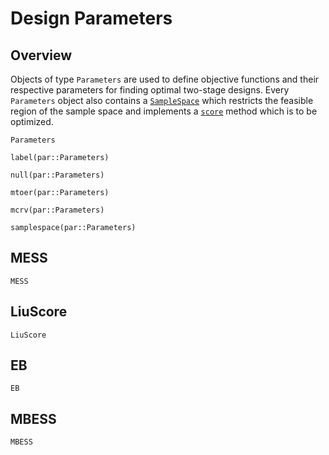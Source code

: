# Design Parameters

## Overview

Objects of type `Parameters` are used to define objective functions and their 
respective parameters for finding optimal two-stage designs.
Every `Parameters` object also contains a [`SampleSpace`](@ref) which restricts 
the feasible region of the sample space and implements a [`score`](@ref) method 
which is to be optimized.

```@docs
Parameters

label(par::Parameters)

null(par::Parameters)

mtoer(par::Parameters)

mcrv(par::Parameters)

samplespace(par::Parameters)
```

## MESS

```@docs
MESS
```

## LiuScore

```@docs
LiuScore
```

## EB

```@docs
EB
```

## MBESS

```@docs
MBESS
```